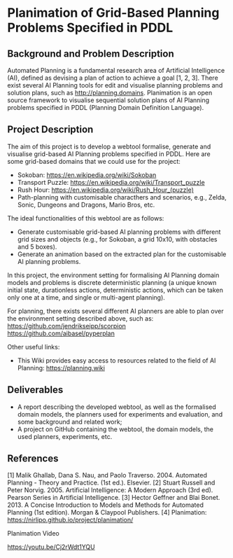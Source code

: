 # Planimation of Grid-Based Planning Problems Specified in PDDL

## Background and Problem Description
Automated Planning is a fundamental research area of Artificial Intelligence (AI), defined as devising a plan of action to achieve a goal [1, 2, 3]. 
There exist several AI Planning tools for edit and visualise planning problems and solution plans, such as http://planning.domains.
Planimation is an open source framework to visualise sequential solution plans of AI Planning problems specified in PDDL (Planning Domain Definition Language).

## Project Description
The aim of this project is to develop a webtool formalise, generate and visualise grid-based AI Planning problems specified in PDDL.
Here are some grid-based domains that we could use for the project:
- Sokoban: https://en.wikipedia.org/wiki/Sokoban
- Transport Puzzle: https://en.wikipedia.org/wiki/Transport_puzzle
- Rush Hour: https://en.wikipedia.org/wiki/Rush_Hour_(puzzle)
- Path-planning with customisable characthers and scenarios, e.g., Zelda, Sonic, Dungeons and Dragons, Mario Bros, etc.

The ideal functionalities of this webtool are as follows:
- Generate customisable grid-based AI planning problems with different grid sizes and objects (e.g., for Sokoban, a grid 10x10, with obstacles and 5 boxes).
- Generate an animation based on the extracted plan for the customisable AI planning problems.

In this project, the environment setting for formalising AI Planning domain models and problems is discrete deterministic planning (a unique known initial state, durationless actions, deterministic actions, which can be taken only one at a time, and single or multi-agent planning).

For planning, there exists several different AI planners are able to plan over the environment setting described above, such as:
https://github.com/jendrikseipp/scorpion
https://github.com/aibasel/pyperplan

Other useful links:
- This Wiki provides easy access to resources related to the field of AI Planning: https://planning.wiki

## Deliverables
- A report describing the developed webtool, as well as the formalised domain models, the planners used for experiments and evaluation, and some background and related work;
- A project on GitHub containing the webtool, the domain models, the used planners, experiments, etc.

## References
[1] Malik Ghallab, Dana S. Nau, and Paolo Traverso. 2004. Automated Planning - Theory and Practice. (1st ed.). Elsevier.
[2] Stuart Russell and Peter Norvig. 2005. Artificial Intelligence: A Modern Approach (3rd ed). Pearson Series in Artificial Intelligence.
[3] Hector Geffner and Blai Bonet. 2013. A Concise Introduction to Models and Methods for Automated Planning (1st edition). Morgan & Claypool Publishers.
[4] Planimation: https://nirlipo.github.io/project/planimation/


Planimation Video

https://youtu.be/Cj2rWdt1YQU


